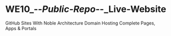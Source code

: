 # WE10_--_Public-Repo_--_Live-Website
 GitHub Sites With Noble Architecture Domain Hosting Complete Pages, Apps & Portals
